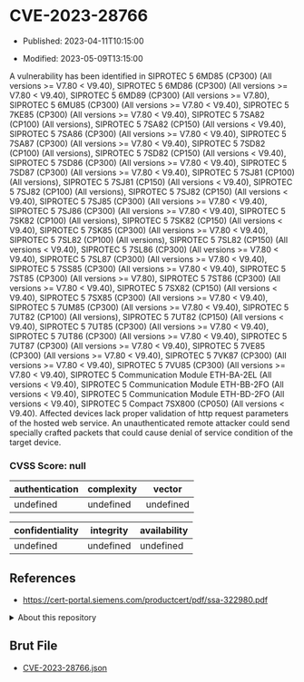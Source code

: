 # CVE-2023-28766

- Published: 2023-04-11T10:15:00

- Modified: 2023-05-09T13:15:00

A vulnerability has been identified in SIPROTEC 5 6MD85 (CP300) (All versions >= V7.80 < V9.40), SIPROTEC 5 6MD86 (CP300) (All versions >= V7.80 < V9.40), SIPROTEC 5 6MD89 (CP300) (All versions >= V7.80), SIPROTEC 5 6MU85 (CP300) (All versions >= V7.80 < V9.40), SIPROTEC 5 7KE85 (CP300) (All versions >= V7.80 < V9.40), SIPROTEC 5 7SA82 (CP100) (All versions), SIPROTEC 5 7SA82 (CP150) (All versions < V9.40), SIPROTEC 5 7SA86 (CP300) (All versions >= V7.80 < V9.40), SIPROTEC 5 7SA87 (CP300) (All versions >= V7.80 < V9.40), SIPROTEC 5 7SD82 (CP100) (All versions), SIPROTEC 5 7SD82 (CP150) (All versions < V9.40), SIPROTEC 5 7SD86 (CP300) (All versions >= V7.80 < V9.40), SIPROTEC 5 7SD87 (CP300) (All versions >= V7.80 < V9.40), SIPROTEC 5 7SJ81 (CP100) (All versions), SIPROTEC 5 7SJ81 (CP150) (All versions < V9.40), SIPROTEC 5 7SJ82 (CP100) (All versions), SIPROTEC 5 7SJ82 (CP150) (All versions < V9.40), SIPROTEC 5 7SJ85 (CP300) (All versions >= V7.80 < V9.40), SIPROTEC 5 7SJ86 (CP300) (All versions >= V7.80 < V9.40), SIPROTEC 5 7SK82 (CP100) (All versions), SIPROTEC 5 7SK82 (CP150) (All versions < V9.40), SIPROTEC 5 7SK85 (CP300) (All versions >= V7.80 < V9.40), SIPROTEC 5 7SL82 (CP100) (All versions), SIPROTEC 5 7SL82 (CP150) (All versions < V9.40), SIPROTEC 5 7SL86 (CP300) (All versions >= V7.80 < V9.40), SIPROTEC 5 7SL87 (CP300) (All versions >= V7.80 < V9.40), SIPROTEC 5 7SS85 (CP300) (All versions >= V7.80 < V9.40), SIPROTEC 5 7ST85 (CP300) (All versions >= V7.80), SIPROTEC 5 7ST86 (CP300) (All versions >= V7.80 < V9.40), SIPROTEC 5 7SX82 (CP150) (All versions < V9.40), SIPROTEC 5 7SX85 (CP300) (All versions >= V7.80 < V9.40), SIPROTEC 5 7UM85 (CP300) (All versions >= V7.80 < V9.40), SIPROTEC 5 7UT82 (CP100) (All versions), SIPROTEC 5 7UT82 (CP150) (All versions < V9.40), SIPROTEC 5 7UT85 (CP300) (All versions >= V7.80 < V9.40), SIPROTEC 5 7UT86 (CP300) (All versions >= V7.80 < V9.40), SIPROTEC 5 7UT87 (CP300) (All versions >= V7.80 < V9.40), SIPROTEC 5 7VE85 (CP300) (All versions >= V7.80 < V9.40), SIPROTEC 5 7VK87 (CP300) (All versions >= V7.80 < V9.40), SIPROTEC 5 7VU85 (CP300) (All versions >= V7.80 < V9.40), SIPROTEC 5 Communication Module ETH-BA-2EL (All versions < V9.40), SIPROTEC 5 Communication Module ETH-BB-2FO (All versions < V9.40), SIPROTEC 5 Communication Module ETH-BD-2FO (All versions < V9.40), SIPROTEC 5 Compact 7SX800 (CP050) (All versions < V9.40). Affected devices lack proper validation of http request parameters of the hosted web service.
An unauthenticated remote attacker could send specially crafted packets that could cause denial of service condition of the target device.

### CVSS Score: **null**

| authentication | complexity | vector |
| --- | --- | --- |
| undefined | undefined | undefined |

| confidentiality | integrity | availability |
| --- | --- | --- |
| undefined | undefined | undefined |

## References

* https://cert-portal.siemens.com/productcert/pdf/ssa-322980.pdf

<details>
<summary>About this repository</summary> 

  This repository is part of the project [Live Hack CVE](https://github.com/Live-Hack-CVE). Main website can be found [www.live-hack.org](https://www.live-hack.org) 
  
  Made by [Sn0wAlice](https://github.com/Sn0wAlice) for the people that care about security and need to have a feed of the latest CVEs. Hope you enjoy it, don't forget to star the repo and follow me on [Twitter](https://twitter.com/Sn0wAlice) and [Github](https://github.com/Sn0wAlice). And that is my [personnal website](https://www.alice-snow.me/)

  - [Home Page](https://github.com/Live-Hack-CVE)
  - [Framework](https://github.com/Live-Hack-CVE/cve-framework)
  - [CVE database](https://github.com/Live-Hack-CVE/full_database)
  - [Changelog](https://github.com/Live-Hack-CVE/Changelog)
</details>

## Brut File

* [CVE-2023-28766.json](https://raw.githubusercontent.com/Live-Hack-CVE/full_database/main/cves/2023/CVE-2023-28766.json)

